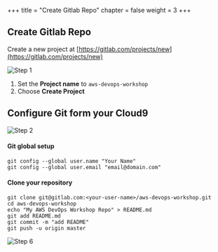 +++
title = "Create Gitlab Repo"
chapter = false
weight = 3
+++

## Create Gitlab Repo

Create a new project at [https://gitlab.com/projects/new](https://gitlab.com/projects/new)

![Step 1](/images/gitlab/gitlab_step1.png)

1. Set the __Project name__ to `aws-devops-workshop`
2. Choose __Create Project__

## Configure Git form your Cloud9

![Step 2](/images/gitlab/gitlab_step2.png)

#### Git global setup
```
git config --global user.name "Your Name"
git config --global user.email "email@domain.com"
```

#### Clone your repository

```
git clone git@gitlab.com:<your-user-name>/aws-devops-workshop.git
cd aws-devops-workshop
echo "My AWS DevOps Workshop Repo" > README.md
git add README.md
git commit -m "add README"
git push -u origin master
```

![Step 6](/images/gitlab/gitlab_step6.png)


